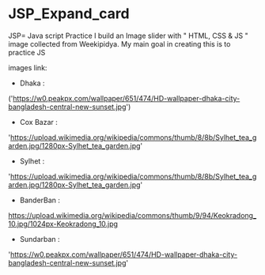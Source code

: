 # JSP_Expand_card
JSP= Java script Practice I build an Image slider with " HTML, CSS &amp; JS " image collected from Weekipidya.  My main goal in creating this is to practice JS 

images link:


* Dhaka : 

('https://w0.peakpx.com/wallpaper/651/474/HD-wallpaper-dhaka-city-bangladesh-central-new-sunset.jpg')


* Cox Bazar :

'https://upload.wikimedia.org/wikipedia/commons/thumb/8/8b/Sylhet_tea_garden.jpg/1280px-Sylhet_tea_garden.jpg'


* Sylhet :

'https://upload.wikimedia.org/wikipedia/commons/thumb/8/8b/Sylhet_tea_garden.jpg/1280px-Sylhet_tea_garden.jpg'

* BanderBan :

https://upload.wikimedia.org/wikipedia/commons/thumb/9/94/Keokradong_10.jpg/1024px-Keokradong_10.jpg 

* Sundarban :

'https://w0.peakpx.com/wallpaper/651/474/HD-wallpaper-dhaka-city-bangladesh-central-new-sunset.jpg'

